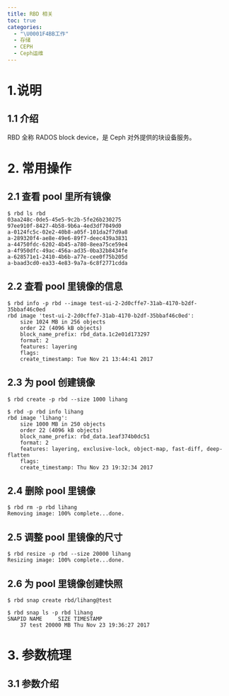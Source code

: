 ```yaml
---
title: RBD 相关
toc: true
categories:
  - "\U0001F4BB工作"
  - 存储
  - CEPH
  - Ceph运维
---
```

# 1.说明
## 1.1 介绍
RBD 全称 RADOS block device，是 Ceph 对外提供的块设备服务。

# 2. 常用操作
## 2.1 查看 pool 里所有镜像
```plain
$ rbd ls rbd
03aa248c-0de5-45e5-9c2b-5fe26b230275
97ee910f-8427-4b58-9b6a-4ed3df7049d0
a-0124fc5c-02e2-40b8-a05f-101da2f7d9a8
a-289320f4-ae8e-49e6-89f7-deec439a3831
a-44750fdc-6202-4b45-a780-8eea75ce59e4
a-4f950dfc-49ac-456a-ad35-0ba32b8434fe
a-628571e1-2410-4b6b-a77e-cee0f75b205d
a-baad3cd0-ea33-4e83-9a7a-6c8f2771cdda
```

## 2.2 查看 pool 里镜像的信息
```plain
$ rbd info -p rbd --image test-ui-2-2d0cffe7-31ab-4170-b2df-35bbaf46c0ed
rbd image 'test-ui-2-2d0cffe7-31ab-4170-b2df-35bbaf46c0ed':
    size 1024 MB in 256 objects
    order 22 (4096 kB objects)
    block_name_prefix: rbd_data.1c2e01d173297
    format: 2
    features: layering
    flags:
    create_timestamp: Tue Nov 21 13:44:41 2017
```

## 2.3 为 pool 创建镜像
```plain
$ rbd create -p rbd --size 1000 lihang
 
$ rbd -p rbd info lihang
rbd image 'lihang':
    size 1000 MB in 250 objects
    order 22 (4096 kB objects)
    block_name_prefix: rbd_data.1eaf374b0dc51
    format: 2
    features: layering, exclusive-lock, object-map, fast-diff, deep-flatten
    flags:
    create_timestamp: Thu Nov 23 19:32:34 2017
```

## 2.4 删除 pool 里镜像
```plain
$ rbd rm -p rbd lihang
Removing image: 100% complete...done.
```

## 2.5 调整 pool 里镜像的尺寸
```plain
$ rbd resize -p rbd --size 20000 lihang
Resizing image: 100% complete...done.
```

## 2.6 为 pool 里镜像创建快照
```plain
$ rbd snap create rbd/lihang@test
 
$ rbd snap ls -p rbd lihang
SNAPID NAME     SIZE TIMESTAMP
    37 test 20000 MB Thu Nov 23 19:36:27 2017
```

# 3. 参数梳理
## 3.1 参数介绍
